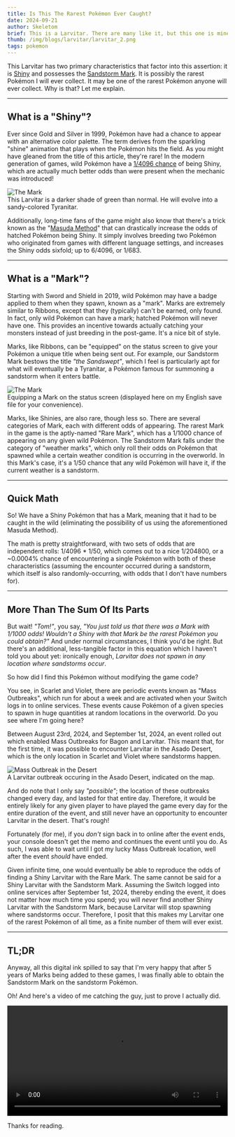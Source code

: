 ```yaml
---
title: Is This The Rarest Pokémon Ever Caught?
date: 2024-09-21
author: Skeletom
brief: This is a Larvitar. There are many like it, but this one is mine. Actually, no, there aren't many like it. In fact, I'd be surprised if there were any others like it at all.
thumb: /img/blogs/larvitar/larvitar_2.png
tags: pokemon
---
```



This Larvitar has two primary characteristics that factor into this assertion: it is [Shiny](https://bulbapedia.bulbagarden.net/wiki/Shiny_Pok%C3%A9mon) and possesses the [Sandstorm Mark](https://bulbapedia.bulbagarden.net/wiki/Mark#Availability_2). It is possibly the rarest Pokémon I will ever collect. It may be one of the rarest Pokémon anyone will ever collect. Why is that? Let me explain.


---


## What is a "Shiny"?


Ever since Gold and Silver in 1999, Pokémon have had a chance to appear with an alternative color palette. The term derives from the sparkling "shine" animation that plays when the Pokémon hits the field. As you might have gleaned from the title of this article, they're rare! In the modern generation of games, wild Pokémon have a [1/4096 chance](https://bulbapedia.bulbagarden.net/wiki/Shiny_Pok%C3%A9mon#Shiny_Pok%C3%A9mon_rates) of being Shiny, which are actually much better odds than were present when the mechanic was introduced!


![The Mark](/img/blogs/larvitar/shiny.jpg)
<br>
<span class="font-tiny translucent italic caption">This Larvitar is a darker shade of green than normal. He will evolve into a sandy-colored Tyranitar.</span>


Additionally, long-time fans of the game might also know that there's a trick known as the "[Masuda Method](https://bulbapedia.bulbagarden.net/wiki/Masuda_method)" that can drastically increase the odds of hatched Pokémon being Shiny. It simply involves breeding two Pokémon who originated from games with different language settings, and increases the Shiny odds sixfold; up to <span class=highlight>6/4096</span>, or <span class=highlight>1/683</span>.


---


## What is a "Mark"?
Starting with Sword and Shield in 2019, wild Pokémon may have a badge applied to them when they spawn, known as a "mark". Marks are extremely similar to Ribbons, except that they (typically) can't be earned, only found. In fact, only wild Pokémon can have a mark; hatched Pokémon will never have one. This provides an incentive towards actually catching your monsters instead of just breeding in the post-game. It's a nice bit of style.


Marks, like Ribbons, can be "equipped" on the status screen to give your Pokémon a unique title when being sent out. For example, our Sandstorm Mark bestows the title *"the Sandswept"*, which I feel is particularly apt for what will eventually be a Tyranitar, a Pokémon famous for summoning a sandstorm when it enters battle.


![The Mark](/img/blogs/larvitar/mark.jpg)
<br>
<span class="font-tiny translucent italic caption">Equipping a Mark on the status screen (displayed here on my English save file for your convenience).</span>


Marks, like Shinies, are also rare, though less so. There are several categories of Mark, each with different odds of appearing. The rarest Mark in the game is the aptly-named "Rare Mark", which has a <span class=highlight>1/1000</span> chance of appearing on any given wild Pokémon. The Sandstorm Mark falls under the category of "weather marks", which only roll their odds on Pokémon that spawned while a certain weather condition is occurring in the overworld. In this Mark's case, it's a <span class=highlight>1/50</span> chance that any wild Pokémon will have it, if the current weather is a sandstorm.


---


## Quick Math
So! We have a Shiny Pokémon that has a Mark, meaning that it had to be caught in the wild (eliminating the possibility of us using the aforementioned Masuda Method).


The math is pretty straightforward, with two sets of odds that are independent rolls: <span class=highlight>1/4096 * 1/50</span>, which comes out to a nice <span class=highlight>1/204800</span>, or a <span class=highlight>~0.0004%</span> chance of encountering a single Pokémon with both of these characteristics (assuming the encounter occurred during a sandstorm, which itself is also randomly-occurring, with odds that I don't have numbers for).


---


## More Than The Sum Of Its Parts
But wait! *"Tom!"*, you say, *"You just told us that there was a Mark with 1/1000 odds! Wouldn't a Shiny with that Mark be the rarest Pokémon you could obtain?"* And under normal circumstances, I think you'd be right. But there's an additional, less-tangible factor in this equation which I haven't told you about yet: ironically enough, *Larvitar does not spawn in any location where sandstorms occur*.


So how did I find this Pokémon without modifying the game code?


You see, in Scarlet and Violet, there are periodic events known as "Mass Outbreaks", which run for about a week and are activated when your Switch logs in to online services. These events cause Pokémon of a given species to spawn in huge quantities at random locations in the overworld. Do you see where I'm going here?


Between <span class=highlight>August 23rd, 2024</span>, and <span class=highlight>September 1st, 2024</span>, an event rolled out which enabled Mass Outbreaks for Bagon and Larvitar. This meant that, for the first time, it was possible to encounter Larvitar in the Asado Desert, which is the only location in Scarlet and Violet where sandstorms happen.


![Mass Outbreak in the Desert](/img/blogs/larvitar/mass_outbreak.jpg)
<br>
<span class="font-tiny translucent italic caption">A Larvitar outbreak occuring in the Asado Desert, indicated on the map.</span>


And do note that I only say *"possible"*; the location of these outbreaks changed every day, and lasted for that entire day. Therefore, it would be entirely likely for any given player to have played the game every day for the entire duration of the event, and still never have an opportunity to encounter Larvitar in the desert. That's rough!

Fortunately (for me), if you *don't* sign back in to online after the event ends, your console doesn't get the memo and continues the event until you do. As such, I was able to wait until I got my lucky Mass Outbreak location, well after the event *should* have ended.


Given infinite time, one would eventually be able to reproduce the odds of finding a Shiny Larvitar with the Rare Mark. The same cannot be said for a Shiny Larvitar with the Sandstorm Mark. Assuming the Switch logged into online services after September 1st, 2024, thereby ending the event, it does not matter how much time you spend; you will *never* find another Shiny Larvitar with the Sandstorm Mark, because Larvitar will stop spawning where sandstorms occur. Therefore, I posit that this makes my Larvitar one of the rarest Pokémon of all time, as a finite number of them will ever exist.


---


## TL;DR
Anyway, all this digital ink spilled to say that I'm very happy that after 5 years of Marks being added to these games, I was finally able to obtain the Sandstorm Mark on the sandstorm Pokémon.


Oh! And here's a video of me catching the guy, just to prove I actually did.


<video width="100%" height="auto" controls>
  <source src="/img/blogs/larvitar/larvitar_vid.mp4" type="video/mp4">
  Your browser does not support the video tag.
</video>


Thanks for reading.

